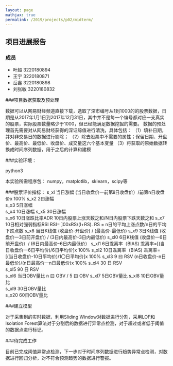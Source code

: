 ```yaml
---
layout: page
mathjax: true
permalink: /2019/projects/p02/midterm/
---
```


## 项目进展报告

### 成员

- 叶超 3220180894
- 王宇 3220180871
- 岳鑫 3220180898
- 刘张敏 3220180832

###项目数据获取及预处理

数据可以从网易财经频道直接下载，选取了深市编号从1到1000的的股票数据，日期是从2017年1月1日到2017年12月31日，其中并不是每一个编号都对应一支真实的股票，实际股票数量略少于1000，但已经能满足数据挖掘的需要。
数据的预处理首先需要对从网易财经获得的深证综值进行清洗，具体包括：
（1）填补日期，并对非交易日的数据进行剔除；
（2）除去股票中不需要的属性；保留日期、开盘价、最高价、最低价、收盘价、成交量这六个基本变量
（3）将获取的原始数据转换成时间序列数据，用于之后的计算和建模

###实验环境：

python3

本实验所需程序包：
numpy，matplotlib，sklearn，scipy等

###股票评价指标：
s_xl    当日涨幅    (当日收盘价一前第ii日收盘价）/前第n日收盘价x 100%
s_x2    2曰涨幅    
s_x3    5日涨幅    
s_x4  10日涨幅 
s_x5    30日涨幅   
s_x6    10日涨跌比率ADR  10日内股票上涨天数之和/N日内股票下跌天数之和
s_x7    10日相对强弱指标RSI    RSI= ]00xRS/(l+RS). RS = n日的平均上涨点数/n日的平均下跌点数
s_x8    当日K线值   (收盘价-开盘价) / (最高价-最低价)
s_x9    3日K线值   (收盘价一3日前开盘价) / (3日内最高价-3日内最低价)
s_xl0   6日K线值   (收盘价一6日前开盘价）/ (6日内最高价-6日内最低价）
s_xl1   6日乖离率（BIAS) 乖离率=[(当日收盘价一6日平均价)/6日平均价]x 100%
s_xl2   10日乖离率（BIAS)    乖离率=[(当日收盘价-10日平均价)/1〇日平均价]x 100%
s_xl3   9 曰 RSV (n日收盘价-n日最低价)/(n日最高价一n日最低价)x 100%
s_xl4   30 日 RSV    
s_xl5   90 日 RSV    
s_xl6   当日OBV量比 n 曰 OBV / 5 曰 OBV
s_xl7   5日OBV量比 
s_xl8   10日OBV量比    
s_xl9   30日OBV量比    
s_x20   60日OBV量比

###建立模型

对于采集到的实时数据，利用Sliding Window对数据进行分割，采用LOF和Isolation Forest算法对于分割后的数据进行异常点检测，对于超过或者低于阈值的数据点进行标记。

###待完成工作

目前已完成阈值异常点检测，下一步对于时间序列数据进行趋势异常点检测，对数据进行回归分析，对不符合预测趋势的数据进行警报。